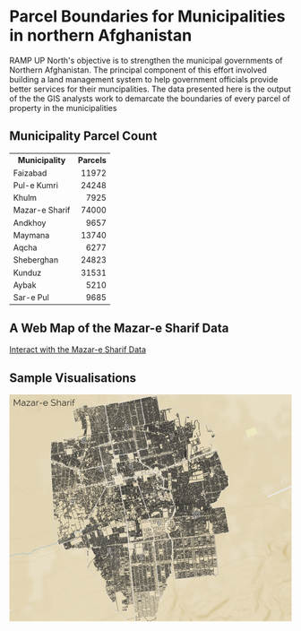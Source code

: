 # Parcel Boundaries for Municipalities in northern Afghanistan
RAMP UP North's objective is to strengthen the municipal governments of Northern Afghanistan. 
The principal component of this effort involved building a land management system to help government officials  provide better services for their muncipalities.
The data presented here is the output of the the GIS analysts work to demarcate the boundaries of every parcel of property in the municipalities

## Municipality Parcel Count
<table>
	<tr><th>Municipality</th><th align='right'>Parcels</th></tr>
    <tr>
        <td>Faizabad</td> <td align='right'>11972</td>
    </tr>
    <tr>
        <td>Pul-e Kumri</td> <td align='right'>24248</td>
    </tr>
    <tr>
        <td>Khulm</td> <td align='right'>7925</td>
    </tr>
    <tr>
        <td>Mazar-e Sharif</td><td align='right'>74000</td>
    </tr>
    <tr>
        <td>Andkhoy</td> <td align='right'>9657</td>
    </tr>
    <tr>
        <td>Maymana</td> <td align='right'>13740</td>
    </tr>
    <tr>
        <td>Aqcha</td> <td align='right'>6277</td>
    </tr>
    <tr>
        <td>Sheberghan</td> <td align='right'>24823</td>
    </tr>
    <tr>
        <td>Kunduz</td> <td align='right'>31531</td>
    </tr>
    <tr>
        <td>Aybak</td> <td align='right'>5210</td>
    </tr>
    <tr>
        <td>Sar-e Pul</td> <td align='right'>9685</td>
    </tr>
</table>

## A Web Map of the Mazar-e Sharif Data
[Interact with the Mazar-e Sharif Data](http://deriggi.github.io/RUNorthArcPy/mazar/mazar.html)

## Sample Visualisations
![Alt text](Mazar_image.png)

